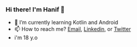 ### Hi there! I'm Hanif 👋
- 🌱 I’m currently learning Kotlin and Android
- 📫 How to reach me? <a href="mailto:maulanahanif33@gmail.com">Email</a>, <a href="https://linkedin.com/in/alfaqih">Linkedin</a>, or <a href="https://twitter.com/al_lanaaa">Twitter</a>
- i'm 18 y.o

<!--
**hanifalfaqih/hanifalfaqih** is a ✨ _special_ ✨ repository because its `README.md` (this file) appears on your GitHub profile.

Here are some ideas to get you started:

- 🔭 I’m currently working on ...
- 🌱 I’m currently learning ...
- 👯 I’m looking to collaborate on ...
- 🤔 I’m looking for help with ...
- 💬 Ask me about ...
- 📫 How to reach me: ...
- 😄 Pronouns: ...
- ⚡ Fun fact: ...
-->

